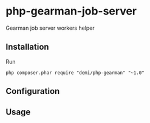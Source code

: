php-gearman-job-server
===================

Gearman job server workers helper

Installation
------------
Run
```code
php composer.phar require "demi/php-gearman" "~1.0"
```

Configuration
-------------

Usage
-----
